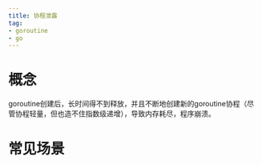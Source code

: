 ```yaml
---
title: 协程泄露
tag: 
- goroutine
- go
---
```


# 概念

goroutine创建后，长时间得不到释放，并且不断地创建新的goroutine协程（尽管协程轻量，但也造不住指数级递增），导致内存耗尽，程序崩溃。

# 常见场景


